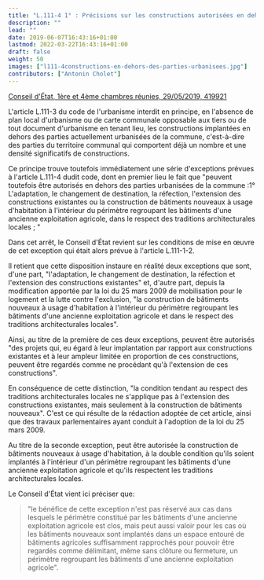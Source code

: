 ```yaml
---
title: "L.111-4 1° : Précisions sur les constructions autorisées en dehors des parties urbanisées"
description: ""
lead: ""
date: 2019-06-07T16:43:16+01:00
lastmod: 2022-03-22T16:43:16+01:00
draft: false
weight: 50
images: ["l111-4constructions-en-dehors-des-parties-urbanisees.jpg"]
contributors: ["Antonin Cholet"]
---
```

[Conseil d'État, 1ère et 4ème chambres réunies, 29/05/2019, 419921](http://www.legifrance.gouv.fr/affichJuriAdmin.do?oldAction=rechJuriAdmin&idTexte=CETATEXT000038530390)

L'article L.111-3 du code de l'urbanisme interdit en principe, en l'absence de plan local d'urbanisme ou de carte communale opposable aux tiers ou de tout document d'urbanisme en tenant lieu, les constructions implantées en dehors des parties actuellement urbanisées de la commune, c'est-à-dire des parties du territoire communal qui comportent déjà un nombre et une densité significatifs de constructions.

Ce principe trouve toutefois immédiatement une série d'exceptions prévues à l'article L.111-4 dudit code, dont en premier lieu le fait que "peuvent toutefois être autorisés en dehors des parties urbanisées de la commune :1° L'adaptation, le changement de destination, la réfection, l'extension des constructions existantes ou la construction de bâtiments nouveaux à usage d'habitation à l'intérieur du périmètre regroupant les bâtiments d'une ancienne exploitation agricole, dans le respect des traditions architecturales locales ; "

Dans cet arrêt, le Conseil d'État revient sur les conditions de mise en œuvre de cet exception qui était alors prévue à l'article L.111-1-2.

Il retient que cette disposition instaure en réalité deux exceptions que sont, d'une part, "l'adaptation, le changement de destination, la réfection et l'extension des constructions existantes" et, d'autre part, depuis la modification apportée par la loi du 25 mars 2009 de mobilisation pour le logement et la lutte contre l'exclusion, "la construction de bâtiments nouveaux à usage d'habitation à l'intérieur du périmètre regroupant les bâtiments d'une ancienne exploitation agricole et dans le respect des traditions architecturales locales".

Ainsi, au titre de la première de ces deux exceptions, peuvent être autorisés "des projets qui, eu égard à leur implantation par rapport aux constructions existantes et à leur ampleur limitée en proportion de ces constructions, peuvent être regardés comme ne procédant qu'à l'extension de ces constructions".

En conséquence de cette distinction, "la condition tendant au respect des traditions architecturales locales ne s'applique pas à l'extension des constructions existantes, mais seulement à la construction de bâtiments nouveaux". C'est ce qui résulte de la rédaction adoptée de cet article, ainsi que des travaux parlementaires ayant conduit à l'adoption de la loi du 25 mars 2009.

Au titre de la seconde exception, peut être autorisée la construction de bâtiments nouveaux à usage d'habitation, à la double condition qu'ils soient implantés à l'intérieur d'un périmètre regroupant les bâtiments d'une ancienne exploitation agricole et qu'ils respectent les traditions architecturales locales.

Le Conseil d'État vient ici préciser que:

> "le bénéfice de cette exception n'est pas réservé aux cas dans lesquels le périmètre constitué par les bâtiments d'une ancienne exploitation agricole est clos, mais peut aussi valoir pour les cas où les bâtiments nouveaux sont implantés dans un espace entouré de bâtiments agricoles suffisamment rapprochés pour pouvoir être regardés comme délimitant, même sans clôture ou fermeture, un périmètre regroupant les bâtiments d'une ancienne exploitation agricole".
